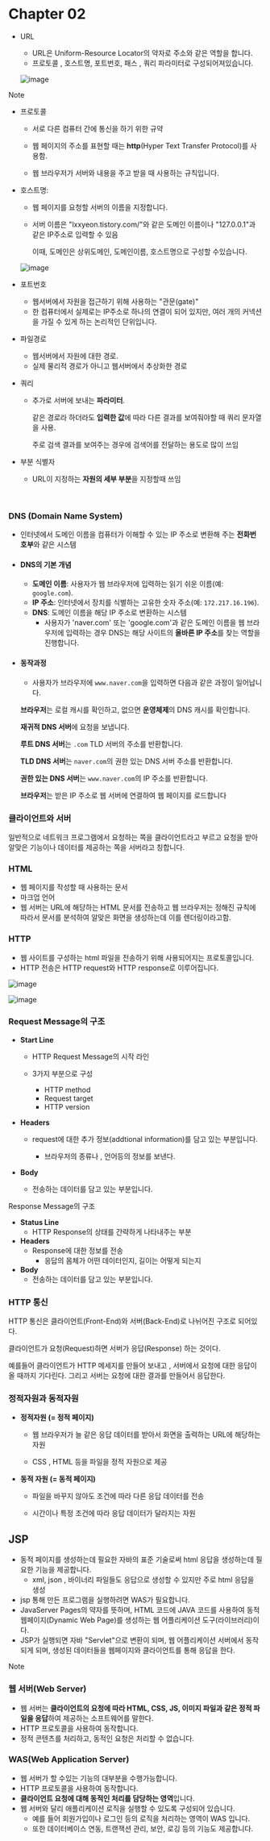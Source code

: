 # Chapter 02

- URL 
  - URL은  Uniform-Resource Locator의 약자로 주소와 같은 역할을 합니다.
  - 프로토콜 , 호스트명, 포트번호, 패스 , 쿼리 파라미터로 구성되어져있습니다.
  
  ![image](https://github.com/user-attachments/assets/29e956b0-a15c-4462-843f-b1fd068c360e)


> [!NOTE]
>
> - 프로토콜 
>
>   - 서로 다른 컴퓨터 간에 통신을 하기 위한 규약
>
>   - 웹 페이지의 주소를 표현할 때는 **http**(Hyper Text Transfer Protocol)를 사용함.
>
>   - 웹 브라우저가 서버와 내용을 주고 받을 때 사용하는 규칙입니다.
>
> 
>
> - 호스트명: 
>
>   - 웹 페이지를 요청할 서버의 이름을 지정합니다.
>
>   - 서버 이름은 "lxxyeon.tistory.com/"와 같은 도메인 이름이나 "127.0.0.1"과 같은 IP주소로 입력할 수 있음
>
>     이때, 도메인은 상위도메인, 도메인이름, 호스트명으로 구성할 수있습니다.
>
>   ![image](https://github.com/user-attachments/assets/342a2a74-17c0-4374-8701-57bb8618d93d)
>
>
> - 포트번호
>
>   - 웹서버에서 자원을 접근하기 위해 사용하는 "관문(gate)"
>   - 한 컴퓨터에서 실제로는 IP주소로 하나의 연결이 되어 있지만, 여러 개의 커넥션을 가질 수 있게 하는 논리적인 단위입니다.
>
> - 파일경로
>
>   - 웹서버에서 자원에 대한 경로.
>   - 실제 물리적 경로가 아니고 웹서버에서 추상화한 경로
>
> - 쿼리
>
>   - 추가로 서버에 보내는 **파라미터**.
>
>     같은 경로라 하더라도 **입력한 값**에 따라 다른 결과를 보여줘야할 때 쿼리 문자열을 사용.
>
>     주로 검색 결과를 보여주는 경우에 검색어를 전달하는 용도로 많이 쓰임
>
> - 부분 식별자
>
>   - URL이 지정하는 **자원의 세부 부분**을 지정할때 쓰임


<br>

### DNS (Domain Name System)

- 인터넷에서 도메인 이름을 컴퓨터가 이해할 수 있는 IP 주소로 변환해 주는 **전화번호부**와 같은 시스템

- ####  DNS의 기본 개념

  - **도메인 이름**: 사용자가 웹 브라우저에 입력하는 읽기 쉬운 이름(예: `google.com`).
  - **IP 주소**: 인터넷에서 장치를 식별하는 고유한 숫자 주소(예: `172.217.16.196`).
  - **DNS**: 도메인 이름을 해당 IP 주소로 변환하는 시스템
    - 사용자가 'naver.com' 또는 'google.com'과 같은 도메인 이름을 웹 브라우저에 입력하는 경우 DNS는 해당 사이트의 **올바른 IP 주소**를 찾는 역할을 진행합니다.

- #### 동작과정

  -  사용자가 브라우저에 `www.naver.com`을 입력하면 다음과 같은 과정이 일어납니다.

  **브라우저**는 로컬 캐시를 확인하고, 없으면 **운영체제**의 DNS 캐시를 확인합니다.

  **재귀적 DNS 서버**에 요청을 보냅니다.

  **루트 DNS 서버**는 `.com` TLD 서버의 주소를 반환합니다.

  **TLD DNS 서버**는 `naver.com`의 권한 있는 DNS 서버 주소를 반환합니다.

  **권한 있는 DNS 서버**는 `www.naver.com`의 IP 주소를 반환합니다.

  **브라우저**는 받은 IP 주소로 웹 서버에 연결하여 웹 페이지를 로드합니다

 

### 클라이언트와 서버

일반적으로 네트워크 프로그램에서 요청하는 쪽을 클라이언트라고 부르고 요청을 받아 알맞은 기능이나 데이터를 제공하는 쪽을 서버라고 칭합니다.



### HTML 

- 웹 페이지를 작성할 때 사용하는 문서
- 마크업 언어
- 웹 서버는 URL에 해당하는 HTML 문서를 전송하고 웹 브라우저는 정해진 규칙에 따라서 문서를 분석하여 알맞은 화면을 생성하는데 이를 렌더링이라고함.



### HTTP

- 웹 사이트를 구성하는 html 파일을 전송하기 위해 사용되어지는 프로토콜입니다.
- HTTP 전송은 HTTP request와 HTTP response로 이루어집니다.

![image](https://github.com/user-attachments/assets/4783e2b1-5005-49c7-b427-2f4b626a6971)


![image](https://github.com/user-attachments/assets/c7d676bd-f862-4d01-bf89-2807719d78c3)


### Request Message의 구조

- **Start Line**

  - HTTP Request Message의 시작 라인

  - 3가지 부분으로 구성

    - HTTP method
    - Request target
    - HTTP version

    

- **Headers**

  - request에 대한 추가 정보(addtional information)를 담고 있는 부분입니다.

    - 브라우저의 종류나 , 언어등의 정보를 보낸다.

    

- **Body**

  - 전송하는 데이터를 담고 있는 부분입니다.



Response Message의 구조

- **Status Line**
  -  HTTP Response의 상태를 간략하게 나타내주는 부분
- **Headers**
  - Response에 대한 정보를 전송
    - 응답의 몸체가 어떤 데이터인지, 길이는 어떻게 되는지
- **Body**
  - 전송하는 데이터를 담고 있는 부분입니다.
 

### HTTP 통신

HTTP 통신은 클라이언트(Front-End)와 서버(Back-End)로 나뉘어진 구조로 되어있다.

클라이언트가 요청(Request)하면 서버가 응답(Response) 하는 것이다.

예를들어 클라이언트가 HTTP 메세지를 만들어 보내고 , 서버에서 요청에 대한 응답이 올 때까지 기다린다. 그리고 서버는 요청에 대한 결과를 만들어서 응답한다.



### 정적자원과 동적자원

- **정적자원 (= 정적 페이지)** 

  - 웹 브라우저가 늘 같은 응답 데이터를 받아서 화면을 출력하는 URL에 해당하는 자원 

  - CSS , HTML 등을 파일을 정적 자원으로 제공 

- **동적 자원 (= 동적 페이지)** 

  - 파일을 바꾸지 않아도 조건에 따라 다른 응답 데이터를 전송 

  - 시간이나 특정 조건에 따라 응답 데이터가 달라지는 자원 



## JSP

- 동적 페이지를 생성하는데 필요한 자바의 표준 기술로써 html 응답을 생성하는데 필요한 기능을 제공합니다.
  - xml, json , 바이너리 파일들도 응답으로 생성할 수 있지만 주로 html 응답을 생성
- jsp 통해 만든 프로그램을 실행하려면 WAS가 필요합니다.
- JavaServer Pages의 약자를 뜻하며, HTML 코드에 JAVA 코드를 사용하여 동적 웹페이지(Dynamic Web Page)를 생성하는 웹 어플리케이션 도구(라이브러리)이다.
- JSP가 실행되면 자바 "Servlet"으로 변환이 되며, 웹 어플리케이션 서버에서 동작되게 되며, 생성된 데이터들을 웹페이지와 클라이언트를 통해 응답을 한다.

> [!NOTE]
>
> ### 웹 서버(Web Server)
>
> - 웹 서버는 **클라이언트의 요청에 따라 HTML, CSS, JS, 이미지 파일과 같은 정적 파일을 응답**하여 제공하는 소프트웨어를 말한다.
> - HTTP 프로토콜을 사용하여 동작합니다.
> - 정적 콘텐츠를 처리하고, 동적인 요청은 처리할 수 없습니다.
>
> ### WAS(Web Application Server)
>
> - 웹 서버가 할 수있는 기능의 대부분을 수행가능합니다.
> - HTTP 프로토콜을 사용하여 동작합니다.
> - **클라이언트 요청에 대해 동적인 처리를 담당하는 영역**입니다.
> - 웹 서버와 달리 애플리케이션 로직을 실행할 수 있도록 구성되어 있습니다. 
>   - 예를 들어 회원가입이나 로그인 등의 로직을 처리하는 영역이 WAS 입니다. 
>   - 또한 데이터베이스 연동, 트랜잭션 관리, 보안, 로깅 등의 기능도 제공합니다.





